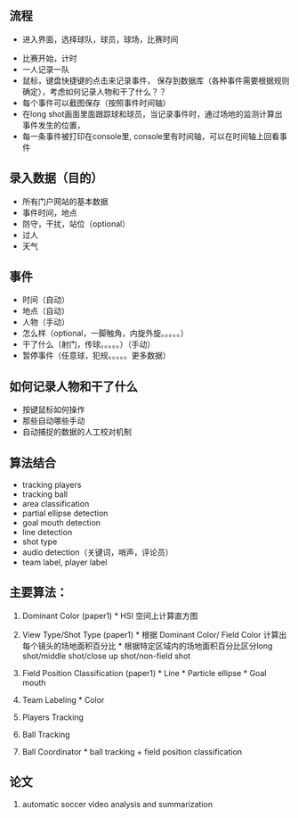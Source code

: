 ## 流程
* 进入界面，选择球队，球员，球场，比赛时间
<!-- * 计算dominant color(grass field), 需要update -->
* 比赛开始，计时
* 一人记录一队
* 鼠标，键盘快捷键的点击来记录事件， 保存到数据库（各种事件需要根据规则确定），考虑如何记录人物和干了什么？？
* 每个事件可以截图保存（按照事件时间轴）
* 在long shot画面里面跟踪球和球员，当记录事件时，通过场地的监测计算出事件发生的位置，
* 每一条事件被打印在console里, console里有时间轴，可以在时间轴上回看事件

## 录入数据（目的）
* 所有门户网站的基本数据
* 事件时间，地点
* 防守，干扰，站位（optional）
* 过人
* 天气

## 事件
* 时间（自动）
* 地点（自动）
* 人物（手动）
* 怎么样（optional，一脚触角，内旋外旋。。。。。）
* 干了什么（射门，传球。。。。。）（手动）
* 暂停事件（任意球，犯规。。。。。更多数据）

## 如何记录人物和干了什么
* 按键鼠标如何操作
* 那些自动哪些手动
* 自动捕捉的数据的人工校对机制

## 算法结合
* tracking players
* tracking ball
* area classification
* partial ellipse detection
* goal mouth detection
* line detection
* shot type
* audio detection（关键词，哨声，评论员）
* team label, player label

## 主要算法：
  1. Dominant Color (paper1)
    * HSI 空间上计算直方图

  2. View Type/Shot Type (paper1)
    * 根据 Dominant Color/ Field Color 计算出每个镜头的场地面积百分比
    * 根据特定区域内的场地面积百分比区分long shot/middle shot/close up shot/non-field shot

  3. Field Position Classification (paper1)
    * Line
    * Particle ellipse
    * Goal mouth

  4. Team Labeling
    * Color

  5. Players Tracking

  6. Ball Tracking

  7. Ball Coordinator
    * ball tracking + field position classification

## 论文
1. automatic soccer video analysis and summarization
